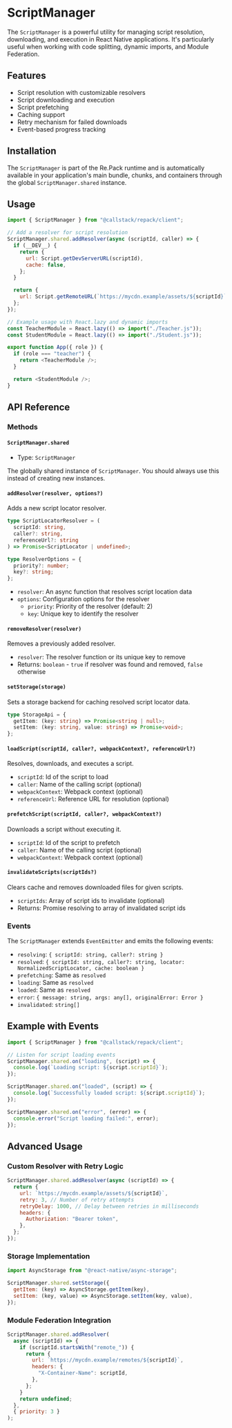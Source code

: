 # ScriptManager

The `ScriptManager` is a powerful utility for managing script resolution, downloading, and execution in React Native applications. It's particularly useful when working with code splitting, dynamic imports, and Module Federation.

## Features

- Script resolution with customizable resolvers
- Script downloading and execution
- Script prefetching
- Caching support
- Retry mechanism for failed downloads
- Event-based progress tracking

## Installation

The `ScriptManager` is part of the Re.Pack runtime and is automatically available in your application's main bundle, chunks, and containers through the global `ScriptManager.shared` instance.

## Usage

```js
import { ScriptManager } from "@callstack/repack/client";

// Add a resolver for script resolution
ScriptManager.shared.addResolver(async (scriptId, caller) => {
  if (__DEV__) {
    return {
      url: Script.getDevServerURL(scriptId),
      cache: false,
    };
  }

  return {
    url: Script.getRemoteURL(`https://mycdn.example/assets/${scriptId}`),
  };
});

// Example usage with React.lazy and dynamic imports
const TeacherModule = React.lazy(() => import("./Teacher.js"));
const StudentModule = React.lazy(() => import("./Student.js"));

export function App({ role }) {
  if (role === "teacher") {
    return <TeacherModule />;
  }

  return <StudentModule />;
}
```

## API Reference

### Methods

#### `ScriptManager.shared`

- Type: `ScriptManager`

The globally shared instance of `ScriptManager`. You should always use this instead of creating new instances.

#### `addResolver(resolver, options?)`

Adds a new script locator resolver.

```ts
type ScriptLocatorResolver = (
  scriptId: string,
  caller?: string,
  referenceUrl?: string
) => Promise<ScriptLocator | undefined>;

type ResolverOptions = {
  priority?: number;
  key?: string;
};
```

- `resolver`: An async function that resolves script location data
- `options`: Configuration options for the resolver
  - `priority`: Priority of the resolver (default: 2)
  - `key`: Unique key to identify the resolver

#### `removeResolver(resolver)`

Removes a previously added resolver.

- `resolver`: The resolver function or its unique key to remove
- Returns: `boolean` - `true` if resolver was found and removed, `false` otherwise

#### `setStorage(storage)`

Sets a storage backend for caching resolved script locator data.

```ts
type StorageApi = {
  getItem: (key: string) => Promise<string | null>;
  setItem: (key: string, value: string) => Promise<void>;
};
```

#### `loadScript(scriptId, caller?, webpackContext?, referenceUrl?)`

Resolves, downloads, and executes a script.

- `scriptId`: Id of the script to load
- `caller`: Name of the calling script (optional)
- `webpackContext`: Webpack context (optional)
- `referenceUrl`: Reference URL for resolution (optional)

#### `prefetchScript(scriptId, caller?, webpackContext?)`

Downloads a script without executing it.

- `scriptId`: Id of the script to prefetch
- `caller`: Name of the calling script (optional)
- `webpackContext`: Webpack context (optional)

#### `invalidateScripts(scriptIds?)`

Clears cache and removes downloaded files for given scripts.

- `scriptIds`: Array of script ids to invalidate (optional)
- Returns: Promise resolving to array of invalidated script ids

### Events

The `ScriptManager` extends `EventEmitter` and emits the following events:

- `resolving`: `{ scriptId: string, caller?: string }`
- `resolved`: `{ scriptId: string, caller?: string, locator: NormalizedScriptLocator, cache: boolean }`
- `prefetching`: Same as `resolved`
- `loading`: Same as `resolved`
- `loaded`: Same as `resolved`
- `error`: `{ message: string, args: any[], originalError: Error }`
- `invalidated`: `string[]`

## Example with Events

```js
import { ScriptManager } from "@callstack/repack/client";

// Listen for script loading events
ScriptManager.shared.on("loading", (script) => {
  console.log(`Loading script: ${script.scriptId}`);
});

ScriptManager.shared.on("loaded", (script) => {
  console.log(`Successfully loaded script: ${script.scriptId}`);
});

ScriptManager.shared.on("error", (error) => {
  console.error("Script loading failed:", error);
});
```

## Advanced Usage

### Custom Resolver with Retry Logic

```js
ScriptManager.shared.addResolver(async (scriptId) => {
  return {
    url: `https://mycdn.example/assets/${scriptId}`,
    retry: 3, // Number of retry attempts
    retryDelay: 1000, // Delay between retries in milliseconds
    headers: {
      Authorization: "Bearer token",
    },
  };
});
```

### Storage Implementation

```js
import AsyncStorage from "@react-native/async-storage";

ScriptManager.shared.setStorage({
  getItem: (key) => AsyncStorage.getItem(key),
  setItem: (key, value) => AsyncStorage.setItem(key, value),
});
```

### Module Federation Integration

```js
ScriptManager.shared.addResolver(
  async (scriptId) => {
    if (scriptId.startsWith("remote_")) {
      return {
        url: `https://mycdn.example/remotes/${scriptId}`,
        headers: {
          "X-Container-Name": scriptId,
        },
      };
    }
    return undefined;
  },
  { priority: 3 }
);
```
